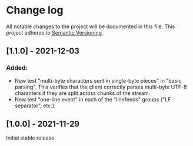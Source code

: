 # Change log

All notable changes to the project will be documented in this file. This project adheres to [Semantic Versioning](http://semver.org).


## [1.1.0] - 2021-12-03
### Added:
- New test "multi-byte characters sent in single-byte pieces" in "basic parsing". This verifies that the client correctly parses multi-byte UTF-8 characters if they are split across chunks of the stream.
- New test "one-line event" in each of the "linefeeds" groups ("LF separator", etc.).

## [1.0.0] - 2021-11-29
Initial stable release.
